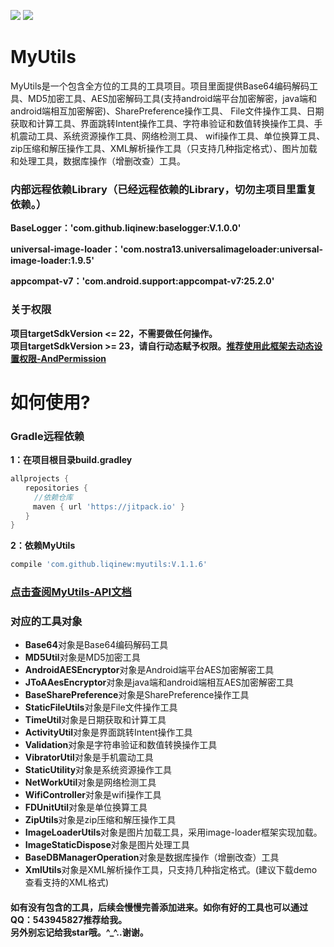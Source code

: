 [![](https://jitpack.io/v/liqinew/myutils.svg)](https://jitpack.io/#liqinew/myutils)
[![](https://img.shields.io/badge/%E4%BD%9C%E8%80%85-%E6%9D%8E%E5%A5%87-orange.svg)](https://github.com/LiqiNew)

# MyUtils
MyUtils是一个包含全方位的工具的工具项目。项目里面提供Base64编码解码工具、MD5加密工具、AES加密解码工具(支持android端平台加密解密，java端和android端相互加密解密)、SharePreference操作工具、
File文件操作工具、日期获取和计算工具、界面跳转Intent操作工具、字符串验证和数值转换操作工具、手机震动工具、系统资源操作工具、网络检测工具、
wifi操作工具、单位换算工具、zip压缩和解压操作工具、XML解析操作工具（只支持几种指定格式）、图片加载和处理工具，数据库操作（增删改查）工具。

### 内部远程依赖Library（已经远程依赖的Library，切勿主项目里重复依赖。）

**BaseLogger：'com.github.liqinew:baselogger:V.1.0.0'**<br>

**universal-image-loader：'com.nostra13.universalimageloader:universal-image-loader:1.9.5'**<br>

**appcompat-v7：'com.android.support:appcompat-v7:25.2.0'**<br>

### 关于权限
**项目targetSdkVersion <= 22，不需要做任何操作。<br>
项目targetSdkVersion >= 23，请自行动态赋予权限。[推荐使用此框架去动态设置权限-AndPermission](https://github.com/yanzhenjie/AndPermission)**

# 如何使用?

### Gradle远程依赖 ###
**1：在项目根目录build.gradley**	<br>
```gradle
allprojects {
　　repositories {
  　　//依赖仓库
　　　maven { url 'https://jitpack.io' }
　　}
}
```
**2：依赖MyUtils**<br>
```gradle
compile 'com.github.liqinew:myutils:V.1.1.6'
```

###  [点击查阅MyUtils-API文档](https://liqinew.github.io/MyUtils/)

### 对应的工具对象

* **Base64**对象是Base64编码解码工具
* **MD5Util**对象是MD5加密工具
* **AndroidAESEncryptor**对象是Android端平台AES加密解密工具
* **JToAAesEncryptor**对象是java端和android端相互AES加密解密工具
* **BaseSharePreference**对象是SharePreference操作工具
* **StaticFileUtils**对象是File文件操作工具
* **TimeUtil**对象是日期获取和计算工具
* **ActivityUtil**对象是界面跳转Intent操作工具
* **Validation**对象是字符串验证和数值转换操作工具
* **VibratorUtil**对象是手机震动工具
* **StaticUtility**对象是系统资源操作工具
* **NetWorkUtil**对象是网络检测工具
* **WifiController**对象是wifi操作工具
* **FDUnitUtil**对象是单位换算工具
* **ZipUtils**对象是zip压缩和解压操作工具
* **ImageLoaderUtils**对象是图片加载工具，采用image-loader框架实现加载。
* **ImageStaticDispose**对象是图片处理工具
* **BaseDBManagerOperation**对象是数据库操作（增删改查）工具
* **XmlUtils**对象是XML解析操作工具，只支持几种指定格式。(建议下载demo查看支持的XML格式)

#### 如有没有包含的工具，后续会慢慢完善添加进来。如你有好的工具也可以通过QQ：543945827推荐给我。<br>另外别忘记给我star哦。^_^..谢谢。
